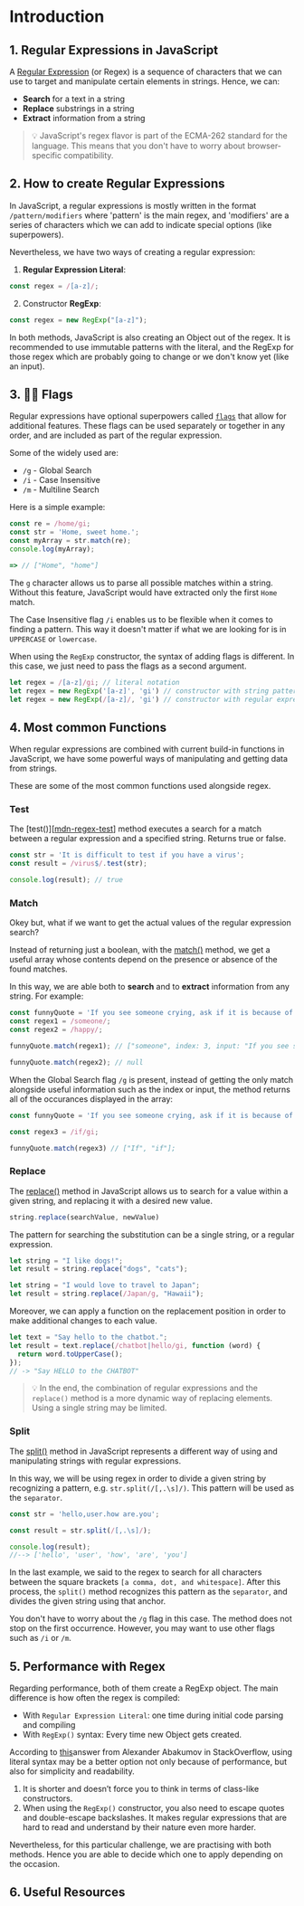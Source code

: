 # Introduction

## 1. Regular Expressions in JavaScript

A [Regular Expression][mdn-regular-expressions] (or Regex) is a sequence of characters that we can use to target and manipulate certain elements in strings. Hence, we can: 

- **Search** for a text in a string
- **Replace** substrings in a string
- **Extract** information from a string

> 💡 JavaScript's regex flavor is part of the ECMA-262 standard for the language. This means that you don't have to worry about browser-specific compatibility. 

## 2. How to create Regular Expressions

In JavaScript, a regular expressions is mostly written in the format ``/pattern/modifiers`` where 'pattern' is the main regex, and 'modifiers' are a series of characters which we can add to indicate special options (like superpowers).

Nevertheless, we have two ways of creating a regular expression:

1. **Regular Expression Literal**: 

```javascript
const regex = /[a-z]/;
```

2. Constructor **RegExp**: 

```javascript
const regex = new RegExp("[a-z]");
``` 

In both methods, JavaScript is also creating an Object out of the regex. It is recommended to use immutable patterns with the literal, and the RegExp for those regex which are probably going to change or we don't know yet (like an input). 

## 3. 🏴‍☠️ Flags 

Regular expressions have optional superpowers called [``flags``][mdn-flags] that allow for additional features. These flags can be used separately or together in any order, and are included as part of the regular expression.

Some of the widely used are:

- ``/g`` - Global Search
- ``/i`` - Case Insensitive
- ``/m`` - Multiline Search 

Here is a simple example:

```javascript
const re = /home/gi;
const str = 'Home, sweet home.';
const myArray = str.match(re);
console.log(myArray);

=> // ["Home", "home"]
``` 

The ``g`` character allows us to parse all possible matches within a string. Without this feature, JavaScript would have extracted only the first ``Home`` match. 

The Case Insensitive flag ``/i`` enables us to be flexible when it comes to finding a pattern. This way it doesn't matter if what we are looking for is in ``UPPERCASE`` or ``lowercase``.

When using the ``RegExp`` constructor, the syntax of adding flags is different. In this case, we just need to pass the flags as a second argument. 

```javascript
let regex = /[a-z]/gi; // literal notation
let regex = new RegExp('[a-z]', 'gi') // constructor with string pattern as first argument
let regex = new RegExp(/[a-z]/, 'gi') // constructor with regular expression literal as first argument (Starting with ECMAScript 6)
```

## 4. Most common Functions

When regular expressions are combined with current build-in functions in JavaScript, we have some powerful ways of manipulating and getting data from strings. 

These are some of the most common functions used alongside regex. 

### Test 

The [test()][[mdn-regex-test]] method executes a search for a match between a regular expression and a specified string. Returns true or false.

```javascript
const str = 'It is difficult to test if you have a virus';
const result = /virus$/.test(str);

console.log(result); // true
```

### Match 

Okey but, what if we want to get the actual values of the regular expression search?

Instead of returning just a boolean, with the [match()][mdn-regex-match] method, we get a useful array whose contents depend on the presence or absence of the found matches.

In this way, we are able both to **search** and to **extract** information from any string. For example:

``` javascript
const funnyQuote = 'If you see someone crying, ask if it is because of their haircut.';
const regex1 = /someone/;
const regex2 = /happy/;

funnyQuote.match(regex1); // ["someone", index: 3, input: "If you see someone crying, ask if it is because of their haircut.", groups: undefined]

funnyQuote.match(regex2); // null
```

When the Global Search flag ``/g`` is present, instead of getting the only match alongside useful information such as the index or input, the method returns all of the occurances displayed in the array: 

``` javascript
const funnyQuote = 'If you see someone crying, ask if it is because of their haircut.';

const regex3 = /if/gi;

funnyQuote.match(regex3) // ["If", "if"];
```

### Replace

The [replace()][mdn-regex-replace] method in JavaScript allows us to search for a value within a given string, and replacing it with a desired new value. 

```javascript
string.replace(searchValue, newValue)
``` 

The pattern for searching the substitution can be a single string, or a regular expression. 

```javascript
let string = "I like dogs!";
let result = string.replace("dogs", "cats");

let string = "I would love to travel to Japan";
let result = string.replace(/Japan/g, "Hawaii");
```

Moreover, we can apply a function on the replacement position in order to make additional changes to each value. 

```javascript
let text = "Say hello to the chatbot.";
let result = text.replace(/chatbot|hello/gi, function (word) {
  return word.toUpperCase();
});
// -> "Say HELLO to the CHATBOT"
``` 

> 💡 In the end, the combination of regular expressions and the ``replace()`` method is a more dynamic way of replacing elements. Using a single string may be limited. 

### Split

The [split()][mdn-regex-split] method in JavaScript represents a different way of using and manipulating strings with regular expressions. 

In this way, we will be using regex in order to divide a given string by recognizing a pattern, e.g. `str.split(/[,.\s]/)`. This pattern will be used as the ``separator``. 

```javascript
const str = 'hello,user.how are.you';

const result = str.split(/[,.\s]/);

console.log(result);
//--> ['hello', 'user', 'how', 'are', 'you']
``` 

In the last example, we said to the regex to search for all characters between the square brackets ``[a comma, dot, and whitespace]``. After this process, the ``split()`` method recognizes this pattern as the ``separator``, and divides the given string using that anchor. 

You don't have to worry about the ``/g`` flag in this case. The method does not stop on the first occurrence. However, you may want to use other flags such as ``/i`` or ``/m``.


## 5. Performance with Regex

Regarding performance, both of them create a RegExp object. The main difference is how often the regex is compiled: 

- With ``Regular Expression Literal``: one time during initial code parsing and compiling
- With ``RegExp()`` syntax: Every time new Object gets created. 

According to [this](https://stackoverflow.com/a/32523333)answer from Alexander Abakumov in StackOverflow, using literal syntax may be a better option not only because of performance, but also for simplicity and readability. 

1. It is shorter and doesn’t force you to think in terms of class-like constructors.
2. When using the ``RegExp()`` constructor, you also need to escape quotes and double-escape backslashes. It makes regular expressions that are hard to read and understand by their nature even more harder.

Nevertheless, for this particular challenge, we are practising with both methods. Hence you are able to decide which one to apply depending on the occasion. 

## 6. Useful Resources

[using-regular-expressions-in-javascript]: https://www.regular-expressions.info/javascript.html
[mdn-regex-cheatsheet]: https://developer.mozilla.org/en-US/docs/Web/JavaScript/Guide/Regular_Expressions/Cheatsheet
[mdn-regular-expressions]: https://developer.mozilla.org/en-US/docs/Web/JavaScript/Guide/Regular_Expressions
[mdn-common-functions]: https://developer.mozilla.org/en-US/docs/Web/JavaScript/Guide/Regular_Expressions#using_regular_expressions_in_javascript
[mdn-flags]: https://developer.mozilla.org/en-US/docs/Web/JavaScript/Guide/Regular_Expressions#advanced_searching_with_flags
[mdn-regex-test]: https://developer.mozilla.org/en-US/docs/Web/JavaScript/Reference/Global_Objects/RegExp/test
[mdn-regex-match]: https://developer.mozilla.org/en-US/docs/Web/JavaScript/Reference/Global_Objects/String/match
[mdn-regex-replace]: https://developer.mozilla.org/en-US/docs/Web/JavaScript/Reference/Global_Objects/String/replace
[mdn-regex-split]: https://developer.mozilla.org/en-US/docs/Web/JavaScript/Reference/Global_Objects/String/split
[demystifying-regular-expressions-with-javascript]: https://livecodestream.dev/post/demystifying-regular-expressions-with-javascript/
[how-to-use-the-js-replace-method-on-a-string]: https://www.freecodecamp.org/news/javascript-regex-match-example-how-to-use-the-js-replace-method-on-a-string/